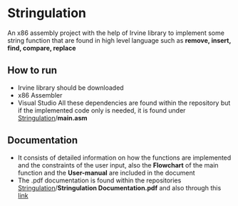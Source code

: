 # Stringulation

An x86 assembly project with the help of Irvine library to implement some string function that are found in high level language such as **remove, insert, find, compare, replace**

## How to run
- Irvine library should be downloaded 
- x86 Assembler
- Visual Studio
All these dependencies are found within the repository but if the implemented code only is needed, it is found under [Stringulation](https://github.com/ziadmoftah/Stringulation/tree/master/Stringulation)/**main.asm**

## Documentation
- It consists of detailed information on how the functions are implemented and the constraints of the user input, also the **Flowchart** of the main function and the 
**User-manual** are included in the document
- The .pdf documentation is found within the repositories [Stringulation](https://github.com/ziadmoftah/Stringulation)/**Stringulation Documentation.pdf** and also through this [link](https://docs.google.com/document/d/1rqPGtw13ECwqex9mmVWuto8tgmfE9zJarB6s7sYF_eY/edit?usp=sharing)
